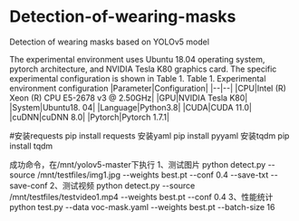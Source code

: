 # Detection-of-wearing-masks
Detection of wearing masks based on YOLOv5 model

The experimental environment uses Ubuntu 18.04 operating system, pytorch architecture, and NVIDIA Tesla K80 graphics card. The specific experimental configuration is shown in Table 1.
Table 1. Experimental environment configuration
|Parameter|Configuration|
|--|--|
|CPU|Intel (R) Xeon (R) CPU E5-2678 v3 @ 2.50GHz|
|GPU|NVIDIA Tesla K80|
|System|Ubuntu18. 04|
|Language|Python3.8|
|CUDA|CUDA 11.0|
|cuDNN|cuDNN 8.0|
|Pytorch|Pytorch 1.7.1|




#安装requests
pip install requests
安装yaml
pip install pyyaml
安装tqdm
pip install tqdm

成功命令，在/mnt/yolov5-master下执行
1、测试图片
python detect.py --source /mnt/testfiles/img1.jpg --weights best.pt --conf 0.4 --save-txt --save-conf
2、测试视频
python detect.py --source /mnt/testfiles/testvideo1.mp4 --weights best.pt --conf 0.4
3、性能统计
python test.py --data voc-mask.yaml --weights best.pt --batch-size 16
